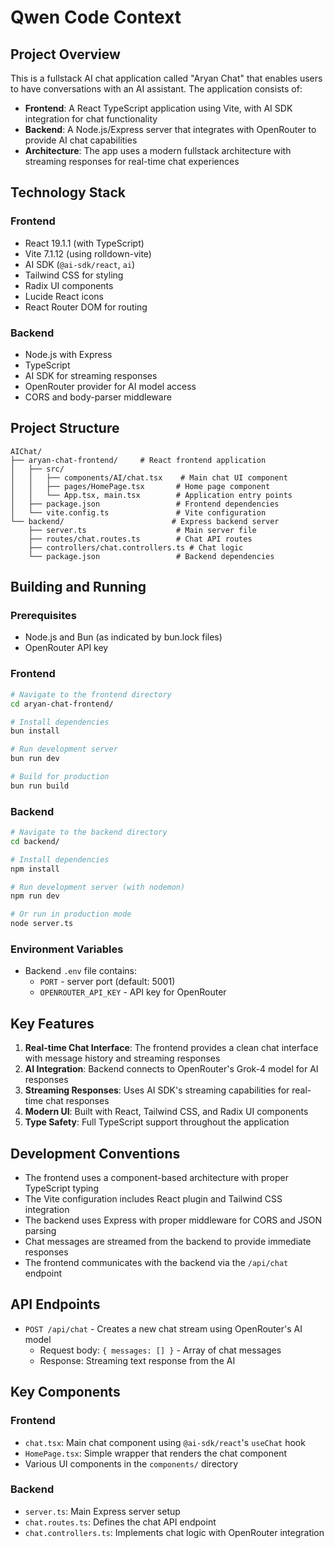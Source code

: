 # Qwen Code Context

## Project Overview

This is a fullstack AI chat application called "Aryan Chat" that enables users to have conversations with an AI assistant. The application consists of:

- **Frontend**: A React TypeScript application using Vite, with AI SDK integration for chat functionality
- **Backend**: A Node.js/Express server that integrates with OpenRouter to provide AI chat capabilities
- **Architecture**: The app uses a modern fullstack architecture with streaming responses for real-time chat experiences

## Technology Stack

### Frontend
- React 19.1.1 (with TypeScript)
- Vite 7.1.12 (using rolldown-vite)
- AI SDK (`@ai-sdk/react`, `ai`)
- Tailwind CSS for styling
- Radix UI components
- Lucide React icons
- React Router DOM for routing

### Backend
- Node.js with Express
- TypeScript
- AI SDK for streaming responses
- OpenRouter provider for AI model access
- CORS and body-parser middleware

## Project Structure

```
AIChat/
├── aryan-chat-frontend/     # React frontend application
│   ├── src/
│   │   ├── components/AI/chat.tsx    # Main chat UI component
│   │   ├── pages/HomePage.tsx       # Home page component
│   │   └── App.tsx, main.tsx        # Application entry points
│   ├── package.json                 # Frontend dependencies
│   └── vite.config.ts               # Vite configuration
└── backend/                        # Express backend server
    ├── server.ts                    # Main server file
    ├── routes/chat.routes.ts        # Chat API routes
    ├── controllers/chat.controllers.ts # Chat logic
    └── package.json                 # Backend dependencies
```

## Building and Running

### Prerequisites
- Node.js and Bun (as indicated by bun.lock files)
- OpenRouter API key

### Frontend
```bash
# Navigate to the frontend directory
cd aryan-chat-frontend/

# Install dependencies
bun install

# Run development server
bun run dev

# Build for production
bun run build
```

### Backend
```bash
# Navigate to the backend directory
cd backend/

# Install dependencies
npm install

# Run development server (with nodemon)
npm run dev

# Or run in production mode
node server.ts
```

### Environment Variables
- Backend `.env` file contains:
  - `PORT` - server port (default: 5001)
  - `OPENROUTER_API_KEY` - API key for OpenRouter

## Key Features

1. **Real-time Chat Interface**: The frontend provides a clean chat interface with message history and streaming responses
2. **AI Integration**: Backend connects to OpenRouter's Grok-4 model for AI responses
3. **Streaming Responses**: Uses AI SDK's streaming capabilities for real-time chat responses
4. **Modern UI**: Built with React, Tailwind CSS, and Radix UI components
5. **Type Safety**: Full TypeScript support throughout the application

## Development Conventions

- The frontend uses a component-based architecture with proper TypeScript typing
- The Vite configuration includes React plugin and Tailwind CSS integration
- The backend uses Express with proper middleware for CORS and JSON parsing
- Chat messages are streamed from the backend to provide immediate responses
- The frontend communicates with the backend via the `/api/chat` endpoint

## API Endpoints

- `POST /api/chat` - Creates a new chat stream using OpenRouter's AI model
  - Request body: `{ messages: [] }` - Array of chat messages
  - Response: Streaming text response from the AI

## Key Components

### Frontend
- `chat.tsx`: Main chat component using `@ai-sdk/react`'s `useChat` hook
- `HomePage.tsx`: Simple wrapper that renders the chat component
- Various UI components in the `components/` directory

### Backend
- `server.ts`: Main Express server setup
- `chat.routes.ts`: Defines the chat API endpoint
- `chat.controllers.ts`: Implements chat logic with OpenRouter integration